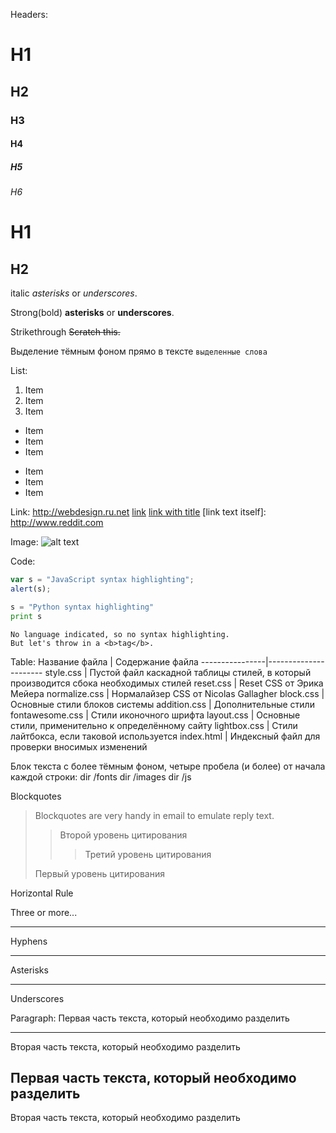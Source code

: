 Headers:
# H1
## H2
### H3
#### H4
##### H5
###### H6

H1
======

H2
------

italic *asterisks* or _underscores_.

Strong(bold) **asterisks** or __underscores__.

Strikethrough ~~Scratch this.~~

Выделение тёмным фоном прямо в тексте
`выделенные слова`

List:
1. Item
2. Item
3. Item

+ Item
+ Item
+ Item

* Item
* Item
* Item

Link:
<http://webdesign.ru.net>
[link](https://www.google.com)
[link with title](https://www.google.com "Google's Homepage")
[link text itself]: http://www.reddit.com

Image:
![alt text](https://avatars2.githubusercontent.com/u/11632545?v=3&s=200)

Code:
```javascript
var s = "JavaScript syntax highlighting";
alert(s);
```
 
```python
s = "Python syntax highlighting"
print s
```
 
```
No language indicated, so no syntax highlighting. 
But let's throw in a <b>tag</b>.
```

Table:
Название файла  | Содержание файла
----------------|----------------------
style.css       | Пустой файл каскадной таблицы стилей, в который производится сбока необходимых стилей
reset.css       | Reset CSS от Эрика Мейера
normalize.css   | Нормалайзер CSS от Nicolas Gallagher
block.css       | Основные стили блоков системы
addition.css    | Дополнительные стили
fontawesome.css | Стили иконочного шрифта
layout.css      | Основные стили, применительно к определённому сайту
lightbox.css    | Стили лайтбокса, если таковой используется
index.html      | Индексный файл для проверки вносимых изменений

Блок текста с более тёмным фоном, четыре пробела (и более) от начала каждой строки:
    dir /fonts
    dir /images
    dir /js

Blockquotes

> Blockquotes are very handy in email to emulate reply text.
>> Второй уровень цитирования
>>> Третий уровень цитирования
>
>Первый уровень цитирования

Horizontal Rule

Three or more...

---

Hyphens

***

Asterisks

___

Underscores

Paragraph:
Первая часть текста, который необходимо разделить
***
Вторая часть текста, который необходимо разделить

Первая часть текста, который необходимо разделить
---
Вторая часть текста, который необходимо разделить